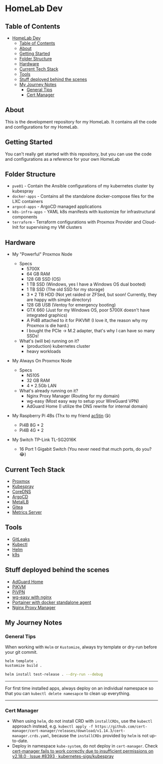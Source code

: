 # HomeLab Dev

## Table of Contents

- [HomeLab Dev](#homelab-dev)
  - [Table of Contents](#table-of-contents)
  - [About ](#about-)
  - [Getting Started ](#getting-started-)
  - [Folder Structure](#folder-structure)
  - [Hardware](#hardware)
  - [Current Tech Stack](#current-tech-stack)
  - [Tools](#tools)
  - [Stuff deployed behind the scenes](#stuff-deployed-behind-the-scenes)
  - [My Journey Notes](#my-journey-notes)
    - [General Tips](#general-tips)
    - [Cert Manager](#cert-manager)

## About <a name = "about"></a>

This is the development repository for my HomeLab. It contains all the code and configurations for my HomeLab.

## Getting Started <a name = "getting_started"></a>

You can't really get started with this repository, but you can use the code and configurations as a reference for your own HomeLab

## Folder Structure

- `pve01` - Contain the Ansible configurations of my kubernetes cluster by kubespray
- `docker-apps` - Contains all the standalone docker-compose files for the LXC containers
- `argocd-apps` - ArgoCD managed applications
- `k8s-infra-apps` - YAML k8s manifests with kustomize for infrastructural components
- `terraform` - Terraform configurations with Proxmox Provider and Cloud-Init for supervising my VM clusters

## Hardware

- My "Powerful" Proxmox Node
  - Specs
    - 5700X
    - 64 GB RAM
    - 128 GB SSD (OS)
    - 1 TB SSD (Windows, yes I have a Windows OS dual booted)
    - 1 TB SSD (The old SSD for my storage)
    - 3 * 2 TB HDD (Not yet raided or ZFSed, but soon! Currently, they are happy with simple directory)
    - 128 GB USB (Ventoy for emergency booting)
    - GTX 660 (Just for my Windows OS, poor 5700X doesn't have integrated graphics)
    - A Pi4B attached to it for PiKVM! (I love it, the reason why my Proxmox is die hard.)
    - I bought the PCIe → M.2 adapter, that's why I can have so many SSDs!
  - What's (will be) running on it?
    - (production) kubernetes cluster
    - heavy workloads

- My Always On Proxmox Node
  - Specs
    - N5105
    - 32 GB RAM
    - 4 * 2.5Gb LAN
  - What's already running on it?
    - Nginx Proxy Manager (Routing for my domain)
    - wg-easy (Most easy way to setup your WireGuard VPN)
    - AdGuard Home (I utilize the DNS rewrite for internal domain)

- My Raspberry Pi 4Bs (Thx to my friend [ac5tin](https://github.com/ac5tin) 😘)
  - Pi4B 8G * 2
  - Pi4B 4G * 2

- My Switch TP-Link TL-SG2016K
  - 16 Port 1 Gigabit Switch (You never need that much ports, do you? 😂)

## Current Tech Stack

- [Proxmox](https://www.proxmox.com/)
- [Kubespray](https://github.com/kubernetes-sigs/kubespray)
- [CoreDNS](https://github.com/coredns/coredns)
- [ArgoCD](https://github.com/argoproj/argo-cd)
- [MetalLB](https://metallb.universe.tf/)
- [Gitea](https://github.com/go-gitea/gitea)
- [Metrics Server](https://github.com/kubernetes-sigs/metrics-server)

## Tools

- [GitLeaks](https://github.com/zricethezav/gitleaks)
- [Kubectl](https://kubernetes.io/docs/reference/kubectl/overview/)
- [Helm](https://github.com/helm/helm)
- [k9s](https://github.com/derailed/k9s)

## Stuff deployed behind the scenes

- [AdGuard Home](https://github.com/AdguardTeam/AdGuardHome)
- [PiKVM](https://github.com/pikvm/pikvm)
- [PiVPN](https://github.com/pivpn/pivpn)
- [wg-easy with nginx](https://github.com/wg-easy/wg-easy/wiki/Using-WireGuard-Easy-with-nginx-SSL)
- [Portainer with docker standalone agent](https://www.portainer.io/)
- [Nginx Proxy Manager]( https://nginxproxymanager.com/)

## My Journey Notes

### General Tips

When working with `Helm` or `Kustomize`, always try template or dry-run before your git commit.

```bash
helm template .
kustomize build .

helm install test-release . --dry-run --debug
```

---

For first time installed apps, always deploy on an individual namespace so that you can `kubectl delete namesapce` to clean up everything.

---

### Cert Manager

- When using `helm`, do not install CRD with `installCRDs`,  use the `kubectl` approach instead, e.g. `kubectl apply -f https://github.com/cert-manager/cert-manager/releases/download/v1.14.3/cert-manager.crds.yaml`, because the `installCRDs` provided by `helm` is not up-to-date.
- Deploy in namespace `kube-system`, do not deploy in `cert-manager`. Check [cert-manager fails to work correctly due to insufficient permissions on v2.18.0 · Issue #8393 · kubernetes-sigs/kubespray](https://github.com/kubernetes-sigs/kubespray/issues/8393)

